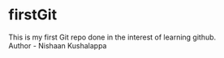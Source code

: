 # firstGit
This is my first Git repo done in the interest  of learning github.
<br/>
Author - Nishaan Kushalappa
